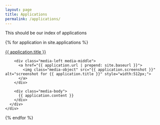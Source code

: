 ```yaml
---
layout: page
title: Applications
permalink: /applications/
---
```


This should be our index of applications

{% for application in site.applications %}

  <div class="panel panel-default">
    <div class="panel-heading">
      <a href="{{ application.url | prepend: site.baseurl }}">{{ application.title }}</a>
    </div>
    <div class="panel-body">
      <div class="media">

        <div class="media-left media-middle">
          <a href="{{ application.url | prepend: site.baseurl }}">
            <img class="media-object" src="{{ application.screenshot }}" alt="screenshot for {{ application.title }}" style="width:512px;">
          </a>
        </div>

        <div class="media-body">
          {{ application.content }}
        </div>
      </div>
    </div>
  </div>
{% endfor %}
